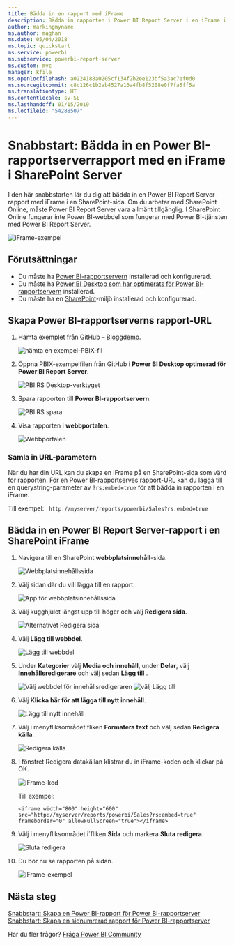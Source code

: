 ```yaml
---
title: Bädda in en rapport med iFrame
description: Bädda in rapporten i Power BI Report Server i en iFrame i SharePoint Server
author: markingmyname
ms.author: maghan
ms.date: 05/04/2018
ms.topic: quickstart
ms.service: powerbi
ms.subservice: powerbi-report-server
ms.custom: mvc
manager: kfile
ms.openlocfilehash: a0224188a0205cf134f2b2ee123bf5a3ac7ef0d0
ms.sourcegitcommit: c8c126c1b2ab4527a16a4fb8f5208e0f7fa5ff5a
ms.translationtype: HT
ms.contentlocale: sv-SE
ms.lasthandoff: 01/15/2019
ms.locfileid: "54288507"
---
```

# <a name="quickstart-embed-a-power-bi-report-server-report-using-an-iframe-in-sharepoint-server"></a>Snabbstart: Bädda in en Power BI-rapportserverrapport med en iFrame i SharePoint Server

I den här snabbstarten lär du dig att bädda in en Power BI Report Server-rapport med iFrame i en SharePoint-sida. Om du arbetar med SharePoint Online, måste Power BI Report Server vara allmänt tillgänglig. I SharePoint Online fungerar inte Power BI-webbdel som fungerar med Power BI-tjänsten med Power BI Report Server. 

![iFrame-exempel](media/quickstart-embed/quickstart_embed_01.png)
## <a name="prerequisites"></a>Förutsättningar
* Du måste ha [Power BI-rapportservern](https://powerbi.microsoft.com/en-us/report-server/) installerad och konfigurerad.
* Du måste ha [Power BI Desktop som har optimerats för Power BI-rapportservern](install-powerbi-desktop.md) installerad.
* Du måste ha en [SharePoint](https://docs.microsoft.com/sharepoint/install/install)-miljö installerad och konfigurerad.

## <a name="creating-the-power-bi-report-server-report-url"></a>Skapa Power BI-rapportserverns rapport-URL

1. Hämta exemplet från GitHub – [Bloggdemo](https://github.com/Microsoft/powerbi-desktop-samples).

    ![hämta en exempel-PBIX-fil](media/quickstart-embed/quickstart_embed_14.png)

2. Öppna PBIX-exempelfilen från GitHub i **Power BI Desktop optimerad för Power BI Report Server**.

    ![PBI RS Desktop-verktyget](media/quickstart-embed/quickstart_embed_02.png)

3. Spara rapporten till **Power BI-rapportservern**. 

    ![PBI RS spara](media/quickstart-embed/quickstart_embed_03.png)

4. Visa rapporten i **webbportalen**.

    ![Webbportalen](media/quickstart-embed/quickstart_embed_04.png)

### <a name="capturing-the-url-parameter"></a>Samla in URL-parametern

När du har din URL kan du skapa en iFrame på en SharePoint-sida som värd för rapporten. För en Power BI-rapportserves rapport-URL kan du lägga till en querystring-parameter av `?rs:embed=true` för att bädda in rapporten i en iFrame. 

   Till exempel:
    ``` 
    http://myserver/reports/powerbi/Sales?rs:embed=true
    ```
## <a name="embedding-a-power-bi-report-server-report-in-a-sharepoint-iframe"></a>Bädda in en Power BI Report Server-rapport i en SharePoint iFrame

1. Navigera till en SharePoint **webbplatsinnehåll**-sida.

    ![Webbplatsinnehållssida](media/quickstart-embed/quickstart_embed_05.png)

2. Välj sidan där du vill lägga till en rapport.

    ![App för webbplatsinnehållssida](media/quickstart-embed/quickstart_embed_06.png)

3. Välj kugghjulet längst upp till höger och välj **Redigera sida**.

    ![Alternativet Redigera sida](media/quickstart-embed/quickstart_embed_07.png)

4. Välj **Lägg till webbdel**.

    ![Lägg till webbdel](media/quickstart-embed/quickstart_embed_08.png)

5. Under **Kategorier** välj **Media och innehåll**, under **Delar**, välj **Innehållsredigerare** och välj sedan **Lägg till** .

    ![Välj webbdel för innehållsredigeraren](media/quickstart-embed/quickstart_embed_09.png) ![välj Lägg till](media/quickstart-embed/quickstart_embed_091.png)

6. Välj **Klicka här för att lägga till nytt innehåll**.

    ![Lägg till nytt innehåll](media/quickstart-embed/quickstart_embed_10.png)

7. Välj i menyfliksområdet fliken **Formatera text** och välj sedan **Redigera källa**.

     ![Redigera källa](media/quickstart-embed/quickstart_embed_11.png)

8. I fönstret Redigera datakällan klistrar du in iFrame-koden och klickar på OK.

    ![iFrame-kod](media/quickstart-embed/quickstart_embed_12.png)

     Till exempel:
     ```
     <iframe width="800" height="600" src="http://myserver/reports/powerbi/Sales?rs:embed=true" frameborder="0" allowFullScreen="true"></iframe>
     ```

9. Välj i menyfliksområdet i´fliken **Sida** och markera **Sluta redigera**.

    ![Sluta redigera](media/quickstart-embed/quickstart_embed_13.png)

10. Du bör nu se rapporten på sidan.

    ![iFrame-exempel](media/quickstart-embed/quickstart_embed_01.png)

## <a name="next-steps"></a>Nästa steg

[Snabbstart: Skapa en Power BI-rapport för Power BI-rapportserver](quickstart-create-powerbi-report.md)  
[Snabbstart: Skapa en sidnumrerad rapport för Power BI-rapportserver](quickstart-create-paginated-report.md)  

Har du fler frågor? [Fråga Power BI Community](https://community.powerbi.com/) 